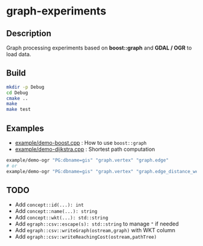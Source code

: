 # graph-experiments

## Description

Graph processing experiments based on **boost::graph** and **GDAL / OGR** to load data.

## Build

```bash
mkdir -p Debug
cd Debug
cmake ..
make
make test
```

## Examples

* [example/demo-boost.cpp](example/demo-boost.cpp) : How to use `boost::graph`
* [example/demo-dijkstra.cpp](example/demo-dijkstra.cpp) : Shortest path computation

```bash
example/demo-ogr "PG:dbname=gis" "graph.vertex" "graph.edge"
# or
example/demo-ogr "PG:dbname=gis" "graph.vertex" "graph.edge_distance_weighted"
```

## TODO

* Add `concept::id(...): int`
* Add `concept::name(...): string`
* Add `concept::wkt(...): std::string`
* Add `egraph::csv::escape(s): std::string` to manage `"` if needed
* Add `egraph::csv::writeGraph(ostream,graph)` with WKT column
* Add `egraph::csv::writeReachingCost(ostream,pathTree)`


